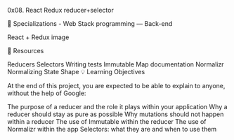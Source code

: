 0x08. React Redux reducer+selector

📂 Specializations - Web Stack programming ― Back-end

React + Redux image

📕 Resources

Reducers
Selectors
Writing tests
Immutable Map documentation
Normalizr
Normalizing State Shape
💡 Learning Objectives

At the end of this project, you are expected to be able to explain to anyone, without the help of Google:

The purpose of a reducer and the role it plays within your application
Why a reducer should stay as pure as possible
Why mutations should not happen within a reducer
The use of Immutable within the reducer
The use of Normalizr within the app
Selectors: what they are and when to use them
